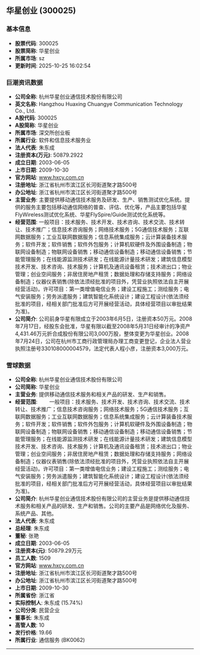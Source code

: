 ## 华星创业 (300025)

### 基本信息

- **股票代码**: 300025
- **股票简称**: 华星创业
- **所属市场**: sz
- **更新时间**: 2025-10-25 16:02:54

### 巨潮资讯数据

- **公司全称**: 杭州华星创业通信技术股份有限公司
- **英文名称**: Hangzhou Huaxing Chuangye Communication Technology Co., Ltd.
- **A股代码**: 300025
- **A股简称**: 华星创业
- **所属市场**: 深交所创业板
- **所属行业**: 软件和信息技术服务业
- **法人代表**: 朱东成
- **注册资本(万元)**: 50879.2922
- **成立日期**: 2003-06-05
- **上市日期**: 2009-10-30
- **官方网站**: www.hxcy.com.cn
- **注册地址**: 浙江省杭州市滨江区长河街道聚才路500号
- **办公地址**: 浙江省杭州市滨江区长河街道聚才路500号
- **主营业务**: 主要提供移动通信技术服务及研发、生产、销售测试优化系统。提供的服务主要包括移动通信网络的普查、评估、优化等，产品主要包括华星FlyWireless测试优化系统、华星FlySpire/Guide测试优化系统等。
- **经营范围**: 一般项目：技术服务、技术开发、技术咨询、技术交流、技术转让、技术推广；信息技术咨询服务；网络技术服务；5G通信技术服务；互联网数据服务；工业互联网数据服务；信息系统集成服务；云计算装备技术服务；软件开发；软件销售；软件外包服务；计算机软硬件及外围设备制造；物联网设备制造；物联网设备销售；移动通信设备制造；移动通信设备销售；节能管理服务；在线能源监测技术研发；在线能源计量技术研发；建筑信息模型技术开发、技术咨询、技术服务；计算机及通讯设备租赁；技术进出口；物业管理；创业空间服务；非居住房地产租赁；数据处理和存储支持服务；网络设备制造；仪器仪表销售(除依法须经批准的项目外，凭营业执照依法自主开展经营活动)。许可项目：第一类增值电信业务；建设工程施工；测绘服务；电气安装服务；劳务派遣服务；建筑智能化系统设计；建设工程设计(依法须经批准的项目，经相关部门批准后方可开展经营活动，具体经营项目以审批结果为准)。
- **公司简介**: 公司前身华星有限成立于2003年6月5日，注册资本50万元。2008年7月17日，经股东会批准，华星有限以截至2008年5月31日经审计的净资产4,431.46万元折合成股份有限公司3,000万股，整体变更为华星创业。2008年7月24日，公司在杭州市工商行政管理局办理工商变更登记，企业法人营业执照注册号330108000004579，法定代表人程小彦，注册资本3,000万元。

### 雪球数据

- **公司全称**: 杭州华星创业通信技术股份有限公司
- **公司简称**: 华星创业
- **主营业务**: 提供移动通信技术服务和相关产品的研发、生产和销售。
- **经营范围**: 　　一般项目：技术服务、技术开发、技术咨询、技术交流、技术转让、技术推广；信息技术咨询服务；网络技术服务；5G通信技术服务；互联网数据服务；工业互联网数据服务；信息系统集成服务；云计算装备技术服务；软件开发；软件销售；软件外包服务；计算机软硬件及外围设备制造；物联网设备制造；物联网设备销售；移动通信设备制造；移动通信设备销售；节能管理服务；在线能源监测技术研发；在线能源计量技术研发；建筑信息模型技术开发、技术咨询、技术服务；计算机及通讯设备租赁；技术进出口；物业管理；创业空间服务；非居住房地产租赁；数据处理和存储支持服务；网络设备制造；仪器仪表销售(除依法须经批准的项目外，凭营业执照依法自主开展经营活动)。许可项目：第一类增值电信业务；建设工程施工；测绘服务；电气安装服务；劳务派遣服务；建筑智能化系统设计；建设工程设计(依法须经批准的项目，经相关部门批准后方可开展经营活动，具体经营项目以审批结果为准)。
- **公司简介**: 杭州华星创业通信技术股份有限公司的主营业务是提供移动通信技术服务和相关产品的研发、生产和销售。公司的主要产品是网络优化及服务、系统产品、其他。
- **法人代表**: 朱东成
- **总经理**: 朱东成
- **董秘**: 张艳
- **成立日期**: 2003-06-05
- **注册资本(元)**: 50879.29万元
- **员工人数**: 1509
- **官方网站**: www.hxcy.com.cn
- **注册地址**: 浙江省杭州市滨江区长河街道聚才路500号
- **办公地址**: 浙江省杭州市滨江区长河街道聚才路500号
- **上市日期**: 2009-10-30
- **所属省份**: 浙江省
- **实际控制人**: 朱东成 (15.74%)
- **公司分类**: 民营企业
- **董事长**: 朱东成
- **高管人数**: 10
- **发行价格**: 19.66
- **所属行业**: 通信服务 (BK0062)

---